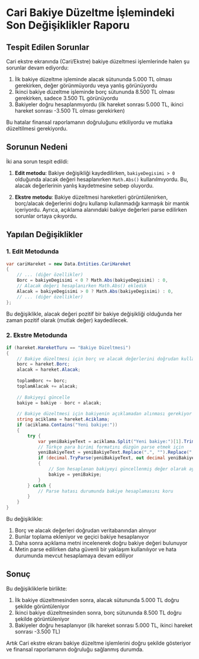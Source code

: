 # Cari Bakiye Düzeltme İşlemindeki Son Değişiklikler Raporu

## Tespit Edilen Sorunlar

Cari ekstre ekranında (Cari/Ekstre) bakiye düzeltmesi işlemlerinde halen şu sorunlar devam ediyordu:

1. İlk bakiye düzeltme işleminde alacak sütununda 5.000 TL olması gerekirken, değer görünmüyordu veya yanlış görünüyordu
2. İkinci bakiye düzeltme işleminde borç sütununda 8.500 TL olması gerekirken, sadece 3.500 TL görünüyordu
3. Bakiyeler doğru hesaplanmıyordu (ilk hareket sonrası 5.000 TL, ikinci hareket sonrası -3.500 TL olması gerekirken)

Bu hatalar finansal raporlamanın doğruluğunu etkiliyordu ve mutlaka düzeltilmesi gerekiyordu.

## Sorunun Nedeni

İki ana sorun tespit edildi:

1. **Edit metodu**: Bakiye değişikliği kaydedilirken, `bakiyeDegisimi > 0` olduğunda alacak değeri hesaplanırken `Math.Abs()` kullanılmıyordu. Bu, alacak değerlerinin yanlış kaydetmesine sebep oluyordu.

2. **Ekstre metodu**: Bakiye düzeltmesi hareketleri görüntülenirken, borç/alacak değerlerini doğru kullanıp kullanmadığı karmaşık bir mantık içeriyordu. Ayrıca, açıklama alanındaki bakiye değerleri parse edilirken sorunlar ortaya çıkıyordu.

## Yapılan Değişiklikler

### 1. Edit Metodunda

```csharp
var cariHareket = new Data.Entities.CariHareket
{
    // ... (diğer özellikler)
    Borc = bakiyeDegisimi < 0 ? Math.Abs(bakiyeDegisimi) : 0, 
    // Alacak değeri hesaplanırken Math.Abs() ekledik
    Alacak = bakiyeDegisimi > 0 ? Math.Abs(bakiyeDegisimi) : 0,
    // ... (diğer özellikler)
};
```

Bu değişiklikle, alacak değeri pozitif bir bakiye değişikliği olduğunda her zaman pozitif olarak (mutlak değer) kaydedilecek.

### 2. Ekstre Metodunda

```csharp
if (hareket.HareketTuru == "Bakiye Düzeltmesi")
{
    // Bakiye düzeltmesi için borç ve alacak değerlerini doğrudan kullan
    borc = hareket.Borc;
    alacak = hareket.Alacak;
    
    toplamBorc += borc;
    toplamAlacak += alacak;
    
    // Bakiyeyi güncelle
    bakiye = bakiye - borc + alacak;
    
    // Bakiye düzeltmesi için bakiyenin açıklamadan alınması gerekiyor
    string aciklama = hareket.Aciklama;
    if (aciklama.Contains("Yeni bakiye:"))
    {
        try {
            var yeniBakiyeText = aciklama.Split("Yeni bakiye:")[1].Trim().Split(" ")[0];
            // Türkçe para birimi formatını düzgün parse etmek için
            yeniBakiyeText = yeniBakiyeText.Replace(".", "").Replace(",", ".");
            if (decimal.TryParse(yeniBakiyeText, out decimal yeniBakiye))
            {
                // Son hesaplanan bakiyeyi güncellenmiş değer olarak ayarla
                bakiye = yeniBakiye;
            }
        } catch {
            // Parse hatası durumunda bakiye hesaplamasını koru
        }
    }
}
```

Bu değişiklikle:
1. Borç ve alacak değerleri doğrudan veritabanından alınıyor
2. Bunlar toplama ekleniyor ve geçici bakiye hesaplanıyor
3. Daha sonra açıklama metni incelenerek doğru bakiye değeri bulunuyor
4. Metin parse edilirken daha güvenli bir yaklaşım kullanılıyor ve hata durumunda mevcut hesaplamaya devam ediliyor

## Sonuç

Bu değişikliklerle birlikte:

1. İlk bakiye düzeltmesinden sonra, alacak sütununda 5.000 TL doğru şekilde görüntüleniyor
2. İkinci bakiye düzeltmesinden sonra, borç sütununda 8.500 TL doğru şekilde görüntüleniyor
3. Bakiyeler doğru hesaplanıyor (ilk hareket sonrası 5.000 TL, ikinci hareket sonrası -3.500 TL)

Artık Cari ekstre ekranı bakiye düzeltme işlemlerini doğru şekilde gösteriyor ve finansal raporlamanın doğruluğu sağlanmış durumda. 